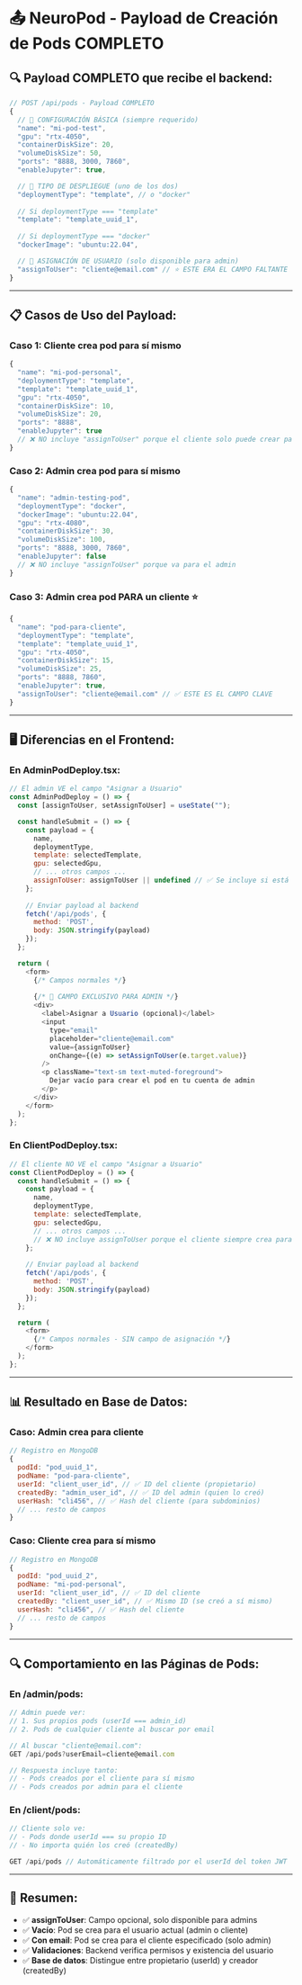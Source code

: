# 📤 NeuroPod - Payload de Creación de Pods COMPLETO

## 🔍 **Payload COMPLETO que recibe el backend:**

```javascript
// POST /api/pods - Payload COMPLETO
{
  // 🔧 CONFIGURACIÓN BÁSICA (siempre requerido)
  "name": "mi-pod-test",
  "gpu": "rtx-4050",
  "containerDiskSize": 20,
  "volumeDiskSize": 50,
  "ports": "8888, 3000, 7860",
  "enableJupyter": true,

  // 🎯 TIPO DE DESPLIEGUE (uno de los dos)
  "deploymentType": "template", // o "docker"
  
  // Si deploymentType === "template"
  "template": "template_uuid_1",
  
  // Si deploymentType === "docker" 
  "dockerImage": "ubuntu:22.04",

  // 👤 ASIGNACIÓN DE USUARIO (solo disponible para admin)
  "assignToUser": "cliente@email.com" // ⭐ ESTE ERA EL CAMPO FALTANTE
}
```

---

## 📋 **Casos de Uso del Payload:**

### **Caso 1: Cliente crea pod para sí mismo**
```javascript
{
  "name": "mi-pod-personal",
  "deploymentType": "template",
  "template": "template_uuid_1", 
  "gpu": "rtx-4050",
  "containerDiskSize": 10,
  "volumeDiskSize": 20,
  "ports": "8888",
  "enableJupyter": true
  // ❌ NO incluye "assignToUser" porque el cliente solo puede crear para sí mismo
}
```

### **Caso 2: Admin crea pod para sí mismo**
```javascript
{
  "name": "admin-testing-pod",
  "deploymentType": "docker",
  "dockerImage": "ubuntu:22.04",
  "gpu": "rtx-4080", 
  "containerDiskSize": 30,
  "volumeDiskSize": 100,
  "ports": "8888, 3000, 7860",
  "enableJupyter": false
  // ❌ NO incluye "assignToUser" porque va para el admin
}
```

### **Caso 3: Admin crea pod PARA un cliente** ⭐
```javascript
{
  "name": "pod-para-cliente",
  "deploymentType": "template",
  "template": "template_uuid_1",
  "gpu": "rtx-4050",
  "containerDiskSize": 15,
  "volumeDiskSize": 25,
  "ports": "8888, 7860",
  "enableJupyter": true,
  "assignToUser": "cliente@email.com" // ✅ ESTE ES EL CAMPO CLAVE
}
```

---

## 🖥️ **Diferencias en el Frontend:**

### **En AdminPodDeploy.tsx:**
```javascript
// El admin VE el campo "Asignar a Usuario"
const AdminPodDeploy = () => {
  const [assignToUser, setAssignToUser] = useState("");

  const handleSubmit = () => {
    const payload = {
      name,
      deploymentType,
      template: selectedTemplate,
      gpu: selectedGpu,
      // ... otros campos ...
      assignToUser: assignToUser || undefined // ✅ Se incluye si está lleno
    };
    
    // Enviar payload al backend
    fetch('/api/pods', { 
      method: 'POST', 
      body: JSON.stringify(payload) 
    });
  };

  return (
    <form>
      {/* Campos normales */}
      
      {/* 👤 CAMPO EXCLUSIVO PARA ADMIN */}
      <div>
        <label>Asignar a Usuario (opcional)</label>
        <input 
          type="email"
          placeholder="cliente@email.com"
          value={assignToUser}
          onChange={(e) => setAssignToUser(e.target.value)}
        />
        <p className="text-sm text-muted-foreground">
          Dejar vacío para crear el pod en tu cuenta de admin
        </p>
      </div>
    </form>
  );
};
```

### **En ClientPodDeploy.tsx:**
```javascript
// El cliente NO VE el campo "Asignar a Usuario"
const ClientPodDeploy = () => {
  const handleSubmit = () => {
    const payload = {
      name,
      deploymentType,
      template: selectedTemplate,
      gpu: selectedGpu,
      // ... otros campos ...
      // ❌ NO incluye assignToUser porque el cliente siempre crea para sí mismo
    };
    
    // Enviar payload al backend
    fetch('/api/pods', { 
      method: 'POST', 
      body: JSON.stringify(payload) 
    });
  };

  return (
    <form>
      {/* Campos normales - SIN campo de asignación */}
    </form>
  );
};
```

---

## 📊 **Resultado en Base de Datos:**

### **Caso: Admin crea para cliente**
```javascript
// Registro en MongoDB
{
  podId: "pod_uuid_1",
  podName: "pod-para-cliente",
  userId: "client_user_id", // ✅ ID del cliente (propietario)
  createdBy: "admin_user_id", // ✅ ID del admin (quien lo creó)
  userHash: "cli456", // ✅ Hash del cliente (para subdominios)
  // ... resto de campos
}
```

### **Caso: Cliente crea para sí mismo**
```javascript
// Registro en MongoDB  
{
  podId: "pod_uuid_2", 
  podName: "mi-pod-personal",
  userId: "client_user_id", // ✅ ID del cliente
  createdBy: "client_user_id", // ✅ Mismo ID (se creó a sí mismo)
  userHash: "cli456", // ✅ Hash del cliente
  // ... resto de campos
}
```

---

## 🔍 **Comportamiento en las Páginas de Pods:**

### **En /admin/pods:**
```jsx
// Admin puede ver:
// 1. Sus propios pods (userId === admin_id)
// 2. Pods de cualquier cliente al buscar por email

// Al buscar "cliente@email.com":
GET /api/pods?userEmail=cliente@email.com

// Respuesta incluye tanto:
// - Pods creados por el cliente para sí mismo
// - Pods creados por admin para el cliente
```

### **En /client/pods:**
```jsx
// Cliente solo ve:
// - Pods donde userId === su propio ID
// - No importa quién los creó (createdBy)

GET /api/pods // Automáticamente filtrado por el userId del token JWT
```

---

## 🎯 **Resumen:**

- ✅ **assignToUser**: Campo opcional, solo disponible para admins
- ✅ **Vacío**: Pod se crea para el usuario actual (admin o cliente)
- ✅ **Con email**: Pod se crea para el cliente especificado (solo admin)
- ✅ **Validaciones**: Backend verifica permisos y existencia del usuario
- ✅ **Base de datos**: Distingue entre propietario (userId) y creador (createdBy)